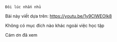 	Đôi lúc nhắn nhủ

Bài này viết dựa trên: https://youtu.be/1y9ClWEOIk8

Không có mục đích nào khác ngoài việc học tập

Cám ơn đã xem 
